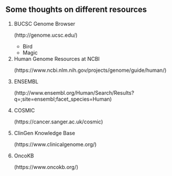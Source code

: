 ## Some thoughts on different resources

<ol>
<li>BUCSC Genome Browser</li>
  <p> (http://genome.ucsc.edu/) </p>
    <ul>
    <li>Bird</li>
    <li>Magic</li>
    </ul>

  
<li>Human Genome Resources at NCBI</li>
  <p>(https://www.ncbi.nlm.nih.gov/projects/genome/guide/human/)<p>
  
  
<li>ENSEMBL</li>
  <p>(http://www.ensembl.org/Human/Search/Results?q=;site=ensembl;facet_species=Human)<p>
  
  
<li>COSMIC</li>
  <p>(https://cancer.sanger.ac.uk/cosmic)<p>
  
  
<li>ClinGen Knowledge Base</li>
  <p>(https://www.clinicalgenome.org/)<p>
  
  
<li>OncoKB</li>
  <p>(https://www.oncokb.org/)<p> 
  
  
</ol>


